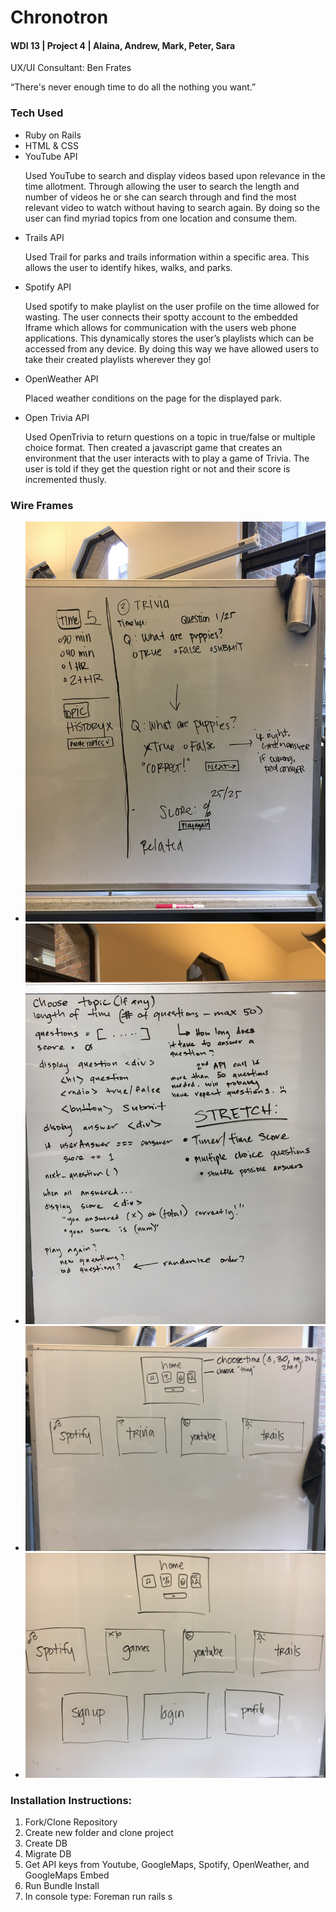 <h1>Chronotron</h1>
<h4>WDI 13 | Project 4 | Alaina, Andrew, Mark, Peter, Sara</h4>
<p>UX/UI Consultant: Ben Frates</p>

<p>“There's never enough time to do all the nothing you want.”</p>

<h3>Tech Used</h3>
<ul>
	<li>Ruby on Rails</li>
	<li>HTML & CSS</li>
	<li>YouTube API</li>
		<p>Used YouTube to search and display videos based upon relevance in the time allotment. Through allowing the user to search the length and number of videos he or she can search through and find the most relevant video to watch without having to search again. By doing so the user can find myriad topics from one location and consume them.
</p>
	<li>Trails API</li>
		<p>Used Trail for parks and trails information within a specific area. This allows the user to identify hikes, walks, and parks.</p>
	<li>Spotify API</li>
		<p>Used spotify to make  playlist on the user profile on the time allowed for wasting. The user connects their spotty account to the embedded Iframe which allows for communication with the users web phone applications. This dynamically stores the user’s playlists which can be accessed from any device. By doing this way we have allowed users to take their created playlists wherever they go!</p>
	<li>OpenWeather API</li>
		<p>Placed weather conditions on the page for the displayed park.</p>
	<li>Open Trivia API</li>
		<p>Used OpenTrivia to return questions on a topic in true/false or multiple choice format. Then created a javascript game that creates an environment that the user interacts with to play a game of Trivia. The user is told if they get the question right or not and their score is incremented thusly.
</p>
</ul>

<h3>Wire Frames</h3>
<ul>
    <li><img src="public/images/photo.jpg" alt=""></li>
    <li><img src="public/images/photo(1).jpg" alt=""></li>
    <li><img src="public/images/photo(2).jpg" alt=""></li>
    <li><img src="public/images/photo(3).jpg" alt=""></li>
</ul>



<h3>Installation Instructions:</h3>
<ol>
    <li>Fork/Clone Repository</li>
    <li>Create new folder and clone project</li>
		<li>Create DB</li>
		<li>Migrate DB</li>
    <li>Get API keys from Youtube, GoogleMaps, Spotify, OpenWeather, and GoogleMaps Embed </li>
    <li>Run Bundle Install</li>
		<li>In console type: Foreman run rails s</li>
</ol>



